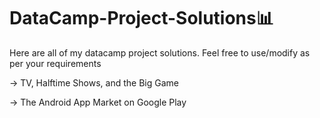 # DataCamp-Project-Solutions📊
Here are all of my datacamp project solutions. Feel free to use/modify as per your requirements

-> TV, Halftime Shows, and the Big Game

-> The Android App Market on Google Play
